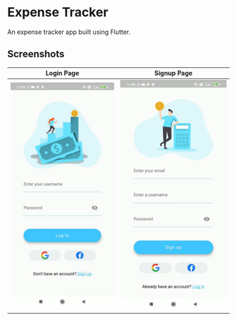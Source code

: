 # Expense Tracker

An expense tracker app built using Flutter.

## Screenshots
Login Page                 |  Signup Page
:-------------------------:|:-------------------------:
![](./ss/loginpage.jpeg)   |  ![](./ss/signuppage.jpeg)


